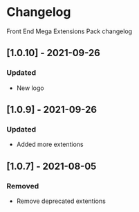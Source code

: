 # Changelog

Front End Mega Extensions Pack changelog

## [1.0.10] - 2021-09-26

### Updated

- New logo

## [1.0.9] - 2021-09-26

### Updated

- Added more extentions

## [1.0.7] - 2021-08-05

### Removed

- Remove deprecated extentions
